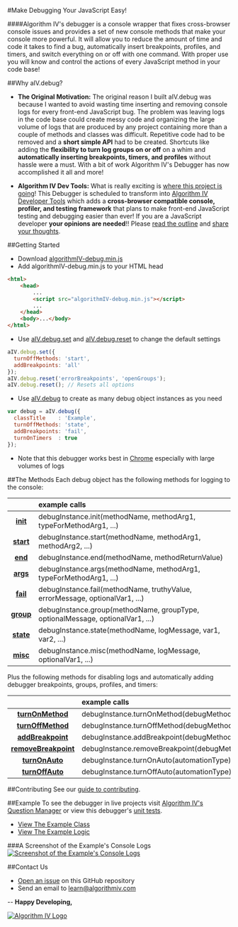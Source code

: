 #Make Debugging Your JavaScript Easy!

####Algorithm IV's debugger is a console wrapper that fixes cross-browser console issues and provides a set of new console methods that make your console more powerful. It will allow you to reduce the amount of time and code it takes to find a bug, automatically insert breakpoints, profiles, and timers, and switch everything on or off with one command. With proper use you will know and control the actions of every JavaScript method in your code base!


##Why aIV.debug?

- **The Original Motivation:** The original reason I built aIV.debug was because I wanted to avoid wasting time inserting and removing console logs for every front-end JavaScript bug. The problem was leaving logs in the code base could create messy code and organizing the large volume of logs that are produced by any project containing more than a couple  of methods and classes was difficult. Repetitive code had to be removed and a **short simple API** had to be created. Shortcuts like adding the **flexibility to turn log groups on or off** on a whim and **automatically inserting breakpoints, timers, and profiles** without hassle were a must. With a bit of work Algorithm IV's Debugger has now accomplished it all and more!

- **Algorithm IV Dev Tools:** What is really exciting is [where this project is going](https://github.com/imaginate/algorithmIV-javascript-debugger/blob/c0a18f2445e5ee/FUTURE.md)! This Debugger is scheduled to transform into [Algorithm IV Developer Tools](https://github.com/imaginate/algorithmIV-javascript-debugger/blob/c0a18f2445e5ee/FUTURE.md) which adds a **cross-browser compatible console, profiler, and testing framework** that plans to make front-end JavaScript testing and debugging easier than ever! If you are a JavaScript developer **your opinions are needed**!! Please [read the outline](https://github.com/imaginate/algorithmIV-javascript-debugger/blob/c0a18f2445e5ee/FUTURE.md) and [share your thoughts](https://gist.github.com/imaginate/0856a2945d5dd7805257).


##Getting Started
- Download [algorithmIV-debug.min.js](https://github.com/imaginate/algorithmIV-javascript-debugger/blob/master/src/algorithmIV-debug.min.js)
- Add algorithmIV-debug.min.js to your HTML head
```html
<html>
    <head>
        ...
        <script src="algorithmIV-debug.min.js"></script>
        ...
    </head>
    <body>...</body>
</html>
```
- Use [aIV.debug.set](https://github.com/imaginate/algorithmIV-javascript-debugger/blob/e6f4e24865509d/src/pre-compiled-parts/public-api.js#L60-103) and [aIV.debug.reset](https://github.com/imaginate/algorithmIV-javascript-debugger/blob/e6f4e24865509d/src/pre-compiled-parts/public-api.js#L105-114) to change the default settings
```javascript
aIV.debug.set({
  turnOffMethods: 'start',
  addBreakpoints: 'all'
});
aIV.debug.reset('errorBreakpoints', 'openGroups');
aIV.debug.reset(); // Resets all options
```
- Use [aIV.debug](https://github.com/imaginate/algorithmIV-javascript-debugger/blob/e6f4e24865509d/src/pre-compiled-parts/public-api.js#L21-58) to create as many debug object instances as you need
```javascript
var debug = aIV.debug({
  classTitle    : 'Example',
  turnOffMethods: 'state',
  addBreakpoints: 'fail',
  turnOnTimers  : true
});
```
- Note that this debugger works best in [Chrome](https://www.google.com/chrome/) especially with large volumes of logs


##The Methods
Each debug object has the following methods for logging to the console:

|           | example calls                                                                  |
| :-------: | :----------------------------------------------------------------------------- |
| **[init](https://github.com/imaginate/algorithmIV-javascript-debugger/blob/cef372b06bf5805df639c872ed9a4c39b07ec5d6/src/pre-compiled-parts/classes/debug/logging-methods.js#L1-30)**  | debugInstance.init(methodName, methodArg1, typeForMethodArg1, ...)             |
| **[start](https://github.com/imaginate/algorithmIV-javascript-debugger/blob/cef372b06bf5805df639c872ed9a4c39b07ec5d6/src/pre-compiled-parts/classes/debug/logging-methods.js#L119-145)** | debugInstance.start(methodName, methodArg1, methodArg2, ...)                   |
| **[end](https://github.com/imaginate/algorithmIV-javascript-debugger/blob/cef372b06bf5805df639c872ed9a4c39b07ec5d6/src/pre-compiled-parts/classes/debug/logging-methods.js#L206-231)**   | debugInstance.end(methodName, methodReturnValue)                               |
| **[args](https://github.com/imaginate/algorithmIV-javascript-debugger/blob/cef372b06bf5805df639c872ed9a4c39b07ec5d6/src/pre-compiled-parts/classes/debug/logging-methods.js#L280-308)**  | debugInstance.args(methodName, methodArg1, typeForMethodArg1, ...)             |
| **[fail](https://github.com/imaginate/algorithmIV-javascript-debugger/blob/cef372b06bf5805df639c872ed9a4c39b07ec5d6/src/pre-compiled-parts/classes/debug/logging-methods.js#L371-418)**  | debugInstance.fail(methodName, truthyValue, errorMessage, optionalVar1, ...)   |
| **[group](https://github.com/imaginate/algorithmIV-javascript-debugger/blob/cef372b06bf5805df639c872ed9a4c39b07ec5d6/src/pre-compiled-parts/classes/debug/logging-methods.js#L483-524)** | debugInstance.group(methodName, groupType, optionalMessage, optionalVar1, ...) |
| **[state](https://github.com/imaginate/algorithmIV-javascript-debugger/blob/cef372b06bf5805df639c872ed9a4c39b07ec5d6/src/pre-compiled-parts/classes/debug/logging-methods.js#L617-651)** | debugInstance.state(methodName, logMessage, var1, var2, ...)                   |
| **[misc](https://github.com/imaginate/algorithmIV-javascript-debugger/blob/cef372b06bf5805df639c872ed9a4c39b07ec5d6/src/pre-compiled-parts/classes/debug/logging-methods.js#L709-743)**  | debugInstance.misc(methodName, logMessage, optionalVar1, ...)                  |

Plus the following methods for disabling logs and automatically adding debugger breakpoints, groups, profiles, and timers:

|                      | example calls                                   |
| :------------------: | :---------------------------------------------- |
| **[turnOnMethod](https://github.com/imaginate/algorithmIV-javascript-debugger/blob/cef372b06bf5805df639c872ed9a4c39b07ec5d6/src/pre-compiled-parts/classes/debug/controlling-methods.js#L1-24)**     | debugInstance.turnOnMethod(debugMethodName)     |
| **[turnOffMethod](https://github.com/imaginate/algorithmIV-javascript-debugger/blob/cef372b06bf5805df639c872ed9a4c39b07ec5d6/src/pre-compiled-parts/classes/debug/controlling-methods.js#L56-79)**    | debugInstance.turnOffMethod(debugMethodName)    |
| **[addBreakpoint](https://github.com/imaginate/algorithmIV-javascript-debugger/blob/cef372b06bf5805df639c872ed9a4c39b07ec5d6/src/pre-compiled-parts/classes/debug/controlling-methods.js#L111-134)**    | debugInstance.addBreakpoint(debugMethodName)    |
| **[removeBreakpoint](https://github.com/imaginate/algorithmIV-javascript-debugger/blob/cef372b06bf5805df639c872ed9a4c39b07ec5d6/src/pre-compiled-parts/classes/debug/controlling-methods.js#L166-189)** | debugInstance.removeBreakpoint(debugMethodName) |
| **[turnOnAuto](https://github.com/imaginate/algorithmIV-javascript-debugger/blob/cef372b06bf5805df639c872ed9a4c39b07ec5d6/src/pre-compiled-parts/classes/debug/controlling-methods.js#L221-244)**       | debugInstance.turnOnAuto(automationType)        |
| **[turnOffAuto](https://github.com/imaginate/algorithmIV-javascript-debugger/blob/cef372b06bf5805df639c872ed9a4c39b07ec5d6/src/pre-compiled-parts/classes/debug/controlling-methods.js#L267-290)**      | debugInstance.turnOffAuto(automationType)       |


##Contributing
See our [guide to contributing](https://github.com/imaginate/algorithmIV-javascript-debugger/blob/master/CONTRIBUTING.md).


##Example
To see the debugger in live projects visit [Algorithm IV's Question Manager](https://github.com/imaginate/algorithmIV-question-manager/blob/master/tests/algorithmIV-app.js) or view this debugger's [unit tests](https://github.com/imaginate/algorithmIV-javascript-debugger/tree/master/tests/pre-compiled-tests/classes/tests).

- [View The Example Class](https://github.com/imaginate/algorithmIV-javascript-debugger/blob/fd68019ad7fcc71ff302e44fa63d28b54e9f70da/example/example.js#L9-112)
- [View The Example Logic](https://github.com/imaginate/algorithmIV-javascript-debugger/blob/fd68019ad7fcc71ff302e44fa63d28b54e9f70da/example/example.js#L114-190)

###<a name="logs"></a>A Screenshot of the Example's Console Logs
<a href="https://github.com/imaginate/algorithmIV-javascript-debugger/tree/master/example/console-logs-screenshot.jpg"><img src="http://www.algorithmiv.com/images/aIV-debugger-console-logs-screenshot.jpg" alt="Screenshot of the Example's Console Logs" /></a>


##Contact Us
- [Open an issue](https://github.com/imaginate/algorithmIV-javascript-debugger/issues) on this GitHub repository
- Send an email to [learn@algorithmiv.com](mailto:learn@algorithmiv.com)


--
**Happy Developing,**

<a href="http://www.algorithmiv.com"><img src="http://www.algorithmiv.com/images/aIV-logo.png" alt="Algorithm IV Logo" /></a>
